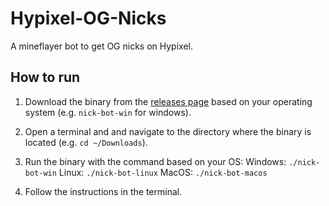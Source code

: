 # Hypixel-OG-Nicks

A mineflayer bot to get OG nicks on Hypixel.


## How to run

1. Download the binary from the [releases page](https://github.com/Dueel/Hypixel-OG-Nicks/releases) based on your operating system (e.g. `nick-bot-win` for windows).

2. Open a terminal and and navigate to the directory where the binary is located (e.g. `cd ~/Downloads`).

3. Run the binary with the command based on your OS: 
Windows: `./nick-bot-win`
Linux: `./nick-bot-linux`
MacOS: `./nick-bot-macos`

4. Follow the instructions in the terminal.
